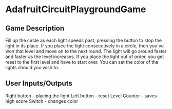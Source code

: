 # AdafruitCircuitPlaygroundGame

## Game Description
Fill up the circle as each light speeds past,
pressing the button to stop the light in its
place. If you place the light consecutively in
a circle, then you've won that level and
move on to the next round. The light will go
around faster and faster as the level
increases. If you place the light out of order,
you get reset to the first level and have to
start over. You can set the color of the lights
should you wish to.

## User Inputs/Outputs
Right button - placing the light
Left button - reset
Level Counter - saves high score
Switch - changes color
